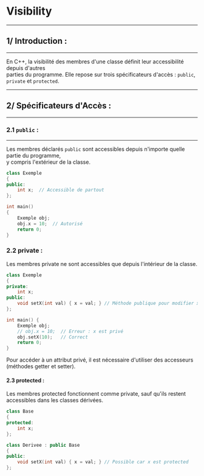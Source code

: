 # Visibility
*************************************************************************************************

## 1/ Introduction :
-----------------

En C++, la visibilité des membres d'une classe définit leur accessibilité depuis d'autres  
parties du programme. Elle repose sur trois spécificateurs d'accès : `public`, `private` et `protected`.

---

## 2/ Spécificateurs d'Accès :
---------------------------

### 2.1 `public` :
------------

Les membres déclarés `public` sont accessibles depuis n'importe quelle partie du programme,  
y compris l'extérieur de la classe.

```cpp
class Exemple 
{
public:
    int x;  // Accessible de partout
};

int main() 
{
    Exemple obj;
    obj.x = 10;  // Autorisé
    return 0;
}
```
### 2.2 private :

Les membres private ne sont accessibles que depuis l'intérieur de la classe.
```cpp
class Exemple 
{
private:
    int x;
public:
    void setX(int val) { x = val; } // Méthode publique pour modifier x
};

int main() {
    Exemple obj;
    // obj.x = 10;  // Erreur : x est privé
    obj.setX(10);   // Correct
    return 0;
}
```
Pour accéder à un attribut privé, il est nécessaire d'utiliser des accesseurs
(méthodes getter et setter).

#### 2.3 protected :

Les membres protected fonctionnent comme private, sauf qu'ils restent accessibles
dans les classes dérivées.
```cpp
class Base 
{
protected:
    int x;
};

class Derivee : public Base 
{
public:
    void setX(int val) { x = val; } // Possible car x est protected
};

```